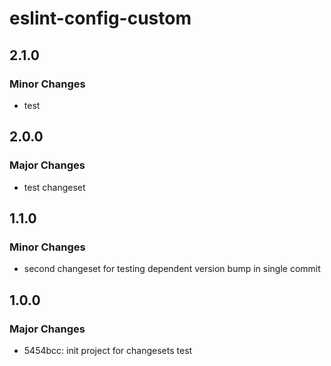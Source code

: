 # eslint-config-custom

## 2.1.0

### Minor Changes

- test

## 2.0.0

### Major Changes

- test changeset

## 1.1.0

### Minor Changes

- second changeset for testing dependent version bump in single commit

## 1.0.0

### Major Changes

- 5454bcc: init project for changesets test

